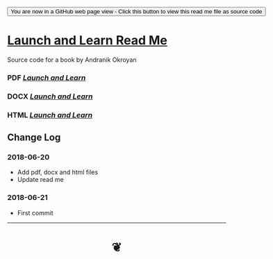 <span style=display:none; >[You are now in a GitHub source code view - click this link to view Read Me file as a web page]( https://launchandlearn.github.io/ "View file as a web page." ) </span>

<div><input type=button onclick="window.location.href='https://github.com/launchandlearn/launchandlearn.github.io'";
value='You are now in a GitHub web page view - Click this button to view this read me file as source code' ></div>

# [Launch and Learn Read Me]( #README.md )

Source code for a book by Andranik Okroyan


### PDF [_Launch and Learn_]( launch-and-learn-by-andranik-okroyan.pdf )

### DOCX [_Launch and Learn_]( launch-and-learn-by-andranik-okroyan.docx )

### HTML [_Launch and Learn_]( https://launchandlearn.github.io/launch-and-learn-by-andranik-okroyan.html )


## Change Log

### 2018-06-20

* Add pdf, docx and html files
* Update read me

### 2018-06-21

* First commit

***

# <center title="hello!" ><a href=javascript:window.scrollTo(0,0); style=text-decoration:none; > ❦ </a></center>
